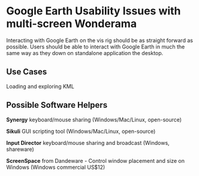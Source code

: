 # Google Earth Usability Issues with multi-screen Wonderama #

Interacting with Google Earth on the vis rig should be as straight forward as possible. Users should be able to interact with Google Earth in much the same way as they down on standalone application the desktop.

## Use Cases ##

Loading and exploring KML

## Possible Software Helpers ##

**Synergy** keyboard/mouse sharing (Windows/Mac/Linux, open-source)

**Sikuli** GUI scripting tool (Windows/Mac/Linux, open-source)

**Input Director** keyboard/mouse sharing and broadcast (Windows, shareware)

**ScreenSpace** from Dandeware - Control window placement and size on Windows (Windows commercial US$12)